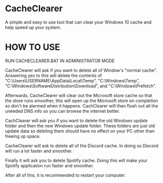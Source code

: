 # CacheClearer
A simple and easy to use tool that can clear your Windows 10 cache and help speed up your system.


# HOW TO USE
RUN CACHECLEARER.BAT IN ADMINISTRATOR MODE


CacheClearer will ask if you want to delete all of Window's "normal cache". Answering yes to this will delete the contents of "C:\Users\USERNAME\AppData\Local\Temp\", "C:\Windows\Temp\", "C:\Windows\SoftwareDistribution\Download\", and "C:\Windows\Prefetch\".

Afterwards, CacheClearer will clear out the Microsoft store cache so that the store runs smoother, this will open up the Microsoft store on completion so don't be alarmed when it happens. CachClearer will then flush out all the uneeded DNS info so you can browse the internet better.

CachClearer will ask you if you want to delete the old Windows update folder and then the new Windows update folder. These folders are just old update data so deleting them should have no effect on your PC other than freeing up space.

CacheClearer will ask to delete all of the Discord cache. In doing so Discord will run a lot faster and smoother.

Finally it will ask you to delete Spotify cache. Doing this will make your Spotify application run faster and smoother.

After all of this, it is recommended to restart your computer.
